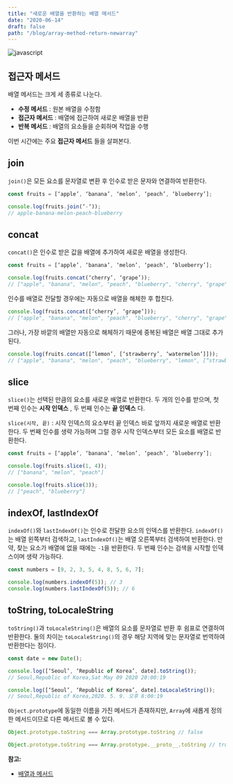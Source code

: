 ```yaml
---
title: "새로운 배열을 반환하는 배열 메서드"
date: "2020-06-14"
draft: false
path: "/blog/array-method-return-newarray"
---
```


![javascript](https://blog.martinwork.co.kr/images/javascript/javascript.png)

## 접근자 메서드
배열 메서드는 크게 세 종류로 나눈다.

- **수정 메서드** : 원본 배열을 수정함
- **접근자 메서드** : 배열에 접근하여 새로운 배열을 반환
- **반복 메서드** : 배열의 요소들을 순회하며 작업을 수행

이번 시간에는 주요 **접근자 메서드** 들을 살펴본다.

## join
`join()`은 모든 요소를 문자열로 변환 후 인수로 받은 문자와 연결하여 반환한다.

```js
const fruits = [‘apple’, ‘banana’, ‘melon’, ‘peach’, ‘blueberry’];

console.log(fruits.join(‘-‘));
// apple-banana-melon-peach-blueberry
```

## concat
`concat()`은 인수로 받은 값을 배열에 추가하여 새로운 배열을 생성한다.

```js
const fruits = [‘apple’, ‘banana’, ‘melon’, ‘peach’, ‘blueberry’];

console.log(fruits.concat(‘cherry’, ‘grape’));
// ["apple", "banana", "melon", "peach", "blueberry", "cherry", "grape"]
```

인수를 배열로 전달할 경우에는 자동으로 배열을 해체한 후 합친다.

```js
console.log(fruits.concat([‘cherry’, ‘grape’]));
// ["apple", "banana", "melon", "peach", "blueberry", "cherry", "grape"]
```

그러나, 가장 바깥의 배열만 자동으로 해체하기 때문에 중복된 배열은 배열 그대로 추가된다.

```js
console.log(fruits.concat([‘lemon’, [‘strawberry’, ‘watermelon’]]));
// ["apple", "banana", "melon", "peach", "blueberry", "lemon", [“strawberry”, “watermelon”]]
```

## slice
`slice()`는 선택된 만큼의 요소를 새로운 배열로 반환한다. 두 개의 인수를 받으며, 첫 번째 인수는 **시작 인덱스** , 두 번째 인수는 **끝 인덱스** 다.

`slice(시작, 끝)` : 시작 인덱스의 요소부터 끝 인덱스 바로 앞까지 새로운 배열로 반환한다. 두 번째 인수를 생략 가능하며 그럴 경우 시작 인덱스부터 모든 요소를 배열로 반환한다.

```js
const fruits = [‘apple’, ‘banana’, ‘melon’, ‘peach’, ‘blueberry’];

console.log(fruits.slice(1, 4));
// ["banana", "melon", "peach"]

console.log(fruits.slice(3));
// ["peach", "blueberry"]
```

## indexOf, lastIndexOf
`indexOf()`와 `lastIndexOf()`는 인수로 전달한 요소의 인덱스를 반환한다.
`indexOf()`는 배열 왼쪽부터 검색하고, `lastIndexOf()`는 배열 오른쪽부터 검색하여 반환한다. 만약, 찾는 요소가 배열에 없을 때에는 `-1`을 반환한다.
두 번째 인수는 검색을 시작할 인덱스이며 생략 가능하다.

```js
const numbers = [9, 2, 3, 5, 4, 8, 5, 6, 7];

console.log(numbers.indexOf(5)); // 3
console.log(numbers.lastIndexOf(5)); // 6
```

## toString, toLocaleString
`toString()`과 `toLocaleString()`은 배열의 요소를 문자열로 반환 후 쉼표로 연결하여 반환한다. 둘의 차이는 `toLocaleString()`의 경우 해당 지역에 맞는 문자열로 번역하여 반환한다는 점이다.

```js
const date = new Date();

console.log([‘Seoul’, ‘Republic of Korea’, date].toString());
// Seoul,Republic of Korea,Sat May 09 2020 20:00:19

console.log([‘Seoul’, ‘Republic of Korea’, date].toLocaleString());
// Seoul,Republic of Korea,2020. 5. 9. 오후 8:00:19
```

`Object.prototype`에 동일한 이름을 가진 메서드가 존재하지만, `Array`에 새롭게 정의한 메서드이므로 다른 메서드로 볼 수 있다.

```js
Object.prototype.toString === Array.prototype.toString // false

Object.prototype.toString === Array.prototype.__proto__.toString // true
```

**참고:**
  - [배열과 메서드](https://ko.javascript.info/array-methods)